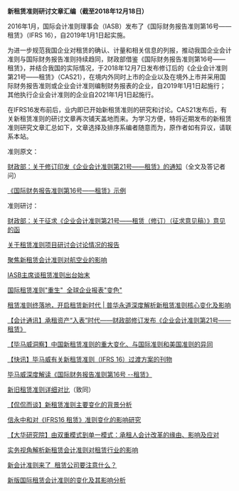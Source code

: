 **新租赁准则研讨文章汇编（截至2018年12月18日）**

2016年1月，国际会计准则理事会（IASB）发布了《国际财务报告准则第16号——租赁》（IFRS 16），自2019年1月1日起实施。

为进一步规范我国企业对租赁的确认、计量和相关信息的列报，推动我国企业会计准则与国际财务报告准则持续趋同，财政部借鉴《国际财务报告准则第16号——租赁》，并结合我国的实际情况，于2018年12月7日发布修订后的《企业会计准则第21号——租赁》（CAS21），在境内外同时上市的企业以及在境外上市并采用国际财务报告准则或企业会计准则编制财务报表的企业，自2019年1月1日起施行；其他执行企业会计准则的企业自2021年1月1日起施行。

在IFRS16发布前后，业内即已开始新租赁准则的研究和讨论。CAS21发布后，有关新租赁准则的研讨文章再次铺天盖地而来。为学习方便，特将近期发布的新租赁准则研究文章汇总如下，文章选择及排序系编者随意而为，原作者如有异议，请联系本站。

准则原文：

[财政部：关于修订印发《企业会计准则第21号——租赁》的通知](http://mp.weixin.qq.com/s?__biz=MzA4ODM0NDQyMg==&mid=2655770223&idx=1&sn=8cab0cd20914abe01c3591d1cd41eb41&chksm=8b94e466bce36d70f56fcadc75a40355028b5dd8633ac7897f309f84f76a2fd675edfa0a0a76&scene=21#wechat_redirect)（全文及答记者问）

[《国际财务报告准则第16号——租赁》示例](http://mp.weixin.qq.com/s?__biz=MzA4ODM0NDQyMg==&mid=2655770235&idx=1&sn=d40530592506c29c78040794e9bb8f25&chksm=8b94e472bce36d64b4275877de3a751bac769422245926c543ba3d74e042376b5625ddc12946&scene=21#wechat_redirect)


准则研讨：

[财政部：关于征求《企业会计准则第21号——租赁（修订）（征求意见稿）》意见的函](http://mp.weixin.qq.com/s?__biz=MzA4ODM0NDQyMg==&mid=2655768294&idx=1&sn=196fb921c0d49e53a987e62f3afaf4a0&chksm=8b94fcefbce375f9670af3a651e6d57abd50840069fefdb1915235a9c8ca15252acfd90c7d81&scene=21#wechat_redirect)

[关于租赁准则项目研讨会讨论情况的报告](http://mp.weixin.qq.com/s?__biz=MzA4ODM0NDQyMg==&mid=2655768844&idx=1&sn=382d0044a9165d0fccda7ab9e71ab5ad&chksm=8b94e305bce36a13aa59629e5046bec6f47281e0669921dc1652e2e10c4ebf3ca53c0edd5288&scene=21#wechat_redirect)

[聚焦新租赁会计准则对航空业的影响](http://mp.weixin.qq.com/s?__biz=MzA4ODM0NDQyMg==&mid=2655766391&idx=1&sn=f195bdae72ec13c9804ddb232200dc74&scene=21#wechat_redirect)

[IASB主席谈租赁准则出台始末](http://mp.weixin.qq.com/s?__biz=MzA4ODM0NDQyMg==&mid=408141417&idx=1&sn=6707087d3946ad4f969b0552c1f1cf8e&scene=21#wechat_redirect)

[国际租赁准则"重生"  全球企业报表"变色"](http://mp.weixin.qq.com/s?__biz=MzA4ODM0NDQyMg==&mid=404304875&idx=1&sn=d4fdac8815bac97208fc467b4c8c97d1&scene=21#wechat_redirect)

[租赁准则终落地，开启租赁新时代 | 普华永道深度解析新租赁准则核心变化及影响](http://mp.weixin.qq.com/s?__biz=MzA3NDE4MjAxNQ==&mid=2654733252&idx=1&sn=16661a16f22b5bf2a98adf01cc2d3a98&chksm=84cb1fd4b3bc96c211558bce073e4b1c213be35086bc502ca97f22dbdda9c0dc736c39c6947e&scene=21#wechat_redirect)

[【会计通讯】承租资产“入表”时代——财政部修订发布《企业会计准则第21号——租赁》](http://mp.weixin.qq.com/s?__biz=MjM5OTYyODg4MQ==&mid=2653730174&idx=2&sn=20794377cb6fcf63bbbd5b2ce2638794&chksm=bce08c408b970556bdc66fc5a8ead5d38ff6383f7a4d06cfda983ec423847bcdaab499c36a14&scene=21#wechat_redirect)

[【毕马威洞察】中国新租赁准则的重大变化、与国际准则和美国准则的异同](http://mp.weixin.qq.com/s?__biz=MzA4OTExODQyMQ==&mid=2665820295&idx=2&sn=871c76c0ed239d97d314fc550bcb371a&chksm=8b0e533dbc79da2b39ba01df4a129f0d3128361ced505db50829a6c871aa410ded3432b5ce99&scene=21#wechat_redirect)

[【快讯】毕马威有关新租赁准则（IFRS 16）过渡方案的刊物](http://mp.weixin.qq.com/s?__biz=MzA4OTExODQyMQ==&mid=2665804290&idx=3&sn=7555854910d0b229ef21ab68b08a1772&chksm=8b0f91b8bc7818ae6c36a88dd3cf6ec00aa11037afb563affe93f05ae43ab93b76f92f2b373a&scene=21#wechat_redirect)

[毕马威深度解读《国际财务报告准则第16号 --租赁》](http://mp.weixin.qq.com/s?__biz=MzA5NDE2MzAzOQ==&mid=2650356238&idx=2&sn=fa6bdb727e62c07efa1f1c1eed73869b&chksm=885f433ebf28ca28c56b9e986e7249f61b101c7e93cba7e0ff6b40e87c8d98773f4583884dd6&scene=21#wechat_redirect)

[新旧租赁准则详细对比](http://mp.weixin.qq.com/s?__biz=MzA5NDE2MzAzOQ==&mid=2650356261&idx=1&sn=7b8cb602f8103cf882c9e6ad91311bee&chksm=885f4315bf28ca03a31dd61142ada6f2d899faeebab093f8cb85bf1728824722dcee10ea2762&scene=21#wechat_redirect)（致同）  

[【侃侃而谈】新租赁准则主要变化的背景分析](http://mp.weixin.qq.com/s?__biz=MzAxMzAyNzI4Ng==&mid=2651770252&idx=1&sn=e2e97df509080749450bd249b3008217&chksm=8052bf35b7253623a20ea9f23d55d1e8aba33391cb9fc3cf70877847cc8b49b17a184fd023e2&scene=21#wechat_redirect)

[信永中和对《IFRS16 租赁》准则变化的影响研究](http://mp.weixin.qq.com/s?__biz=MzA3MjU1NTQyNA==&mid=403030588&idx=1&sn=985c95e6094fc9f8ba4ca82e8b267965&scene=21#wechat_redirect)

[【大华研究院】由双重模式到单一模式：承租人会计改革的缘由、影响及应对](http://mp.weixin.qq.com/s?__biz=MzA3MTMwMzIyMQ==&mid=2649774168&idx=2&sn=126b625255f745f35948b485cb8310c5&chksm=872b5102b05cd814c22e2913afe85be91d72ce017fa13965fbdbadfe5ce212f5c71032edfcca&scene=21#wechat_redirect)

[实务视角解析新租赁会计准则对租赁行业的影响](http://mp.weixin.qq.com/s?__biz=MzIwNDQzNjIyNA==&mid=2247485926&idx=1&sn=0da09f01866eae7f0591ec8884da9874&chksm=96c16f89a1b6e69f5873ed68e6c16c25feb23f44207584007c5c705f50192a440ceb1a72d244&scene=21#wechat_redirect)

[新会计准则来了  租赁公司要注意什么？](http://mp.weixin.qq.com/s?__biz=MjM5NDkzMzI1MQ==&mid=2652361906&idx=1&sn=641db64fe4f01231235e986ce9544023&chksm=bd634bde8a14c2c8b22253e1307fb75b88e9d6f37f8e6b5db5bd022a9c84a8ae77cc2c109210&scene=21#wechat_redirect)

[新版国际租赁会计准则的变化及其影响分析](http://mp.weixin.qq.com/s?__biz=MzA4MDQ5NDYxOA==&mid=2653172373&idx=1&sn=46cd6fe319b0fd8ce70dd256dd2f8e89&chksm=8473fbe0b30472f61ee49781a6062d159d4a2be1bc2a314ce522463c4362ecefd03e647da8d4&scene=21#wechat_redirect)